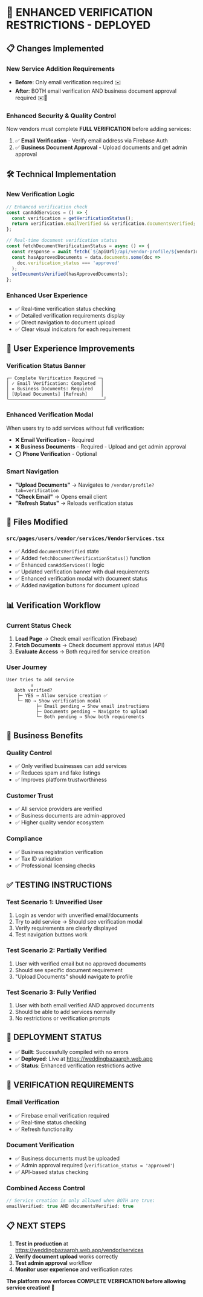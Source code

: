 # 🔐 ENHANCED VERIFICATION RESTRICTIONS - DEPLOYED

## 📋 Changes Implemented

### **New Service Addition Requirements**
- **Before**: Only email verification required ✉️
- **After**: BOTH email verification AND business document approval required ✉️📄

### **Enhanced Security & Quality Control**
Now vendors must complete **FULL VERIFICATION** before adding services:

1. ✅ **Email Verification** - Verify email address via Firebase Auth
2. ✅ **Business Document Approval** - Upload documents and get admin approval

## 🛠️ Technical Implementation

### **New Verification Logic**
```typescript
// Enhanced verification check
const canAddServices = () => {
  const verification = getVerificationStatus();
  return verification.emailVerified && verification.documentsVerified;
};

// Real-time document verification status
const fetchDocumentVerificationStatus = async () => {
  const response = await fetch(`${apiUrl}/api/vendor-profile/${vendorId}/documents`);
  const hasApprovedDocuments = data.documents.some(doc => 
    doc.verification_status === 'approved'
  );
  setDocumentsVerified(hasApprovedDocuments);
};
```

### **Enhanced User Experience**
- ✅ Real-time verification status checking
- ✅ Detailed verification requirements display
- ✅ Direct navigation to document upload
- ✅ Clear visual indicators for each requirement

## 🎯 User Experience Improvements

### **Verification Status Banner**
```
┌─ Complete Verification Required ─┐
│ ✓ Email Verification: Completed  │
│ ✕ Business Documents: Required   │
│ [Upload Documents] [Refresh]     │
└───────────────────────────────────┘
```

### **Enhanced Verification Modal**
When users try to add services without full verification:
- ❌ **Email Verification** - Required 
- ❌ **Business Documents** - Required - Upload and get admin approval
- ⭕ **Phone Verification** - Optional

### **Smart Navigation**
- **"Upload Documents"** → Navigates to `/vendor/profile?tab=verification`
- **"Check Email"** → Opens email client
- **"Refresh Status"** → Reloads verification status

## 🔧 Files Modified

### `src/pages/users/vendor/services/VendorServices.tsx`
- ✅ Added `documentsVerified` state
- ✅ Added `fetchDocumentVerificationStatus()` function
- ✅ Enhanced `canAddServices()` logic
- ✅ Updated verification banner with dual requirements
- ✅ Enhanced verification modal with document status
- ✅ Added navigation buttons for document upload

## 📊 Verification Workflow

### **Current Status Check**
1. **Load Page** → Check email verification (Firebase)
2. **Fetch Documents** → Check document approval status (API)
3. **Evaluate Access** → Both required for service creation

### **User Journey**
```
User tries to add service
         ↓
   Both verified?
    ├─ YES → Allow service creation ✅
    └─ NO → Show verification modal
           ├─ Email pending → Show email instructions
           ├─ Documents pending → Navigate to upload
           └─ Both pending → Show both requirements
```

## 🎯 Business Benefits

### **Quality Control**
- ✅ Only verified businesses can add services
- ✅ Reduces spam and fake listings
- ✅ Improves platform trustworthiness

### **Customer Trust**
- ✅ All service providers are verified
- ✅ Business documents are admin-approved
- ✅ Higher quality vendor ecosystem

### **Compliance**
- ✅ Business registration verification
- ✅ Tax ID validation
- ✅ Professional licensing checks

## ✅ **TESTING INSTRUCTIONS**

### **Test Scenario 1: Unverified User**
1. Login as vendor with unverified email/documents
2. Try to add service → Should see verification modal
3. Verify requirements are clearly displayed
4. Test navigation buttons work

### **Test Scenario 2: Partially Verified**
1. User with verified email but no approved documents
2. Should see specific document requirement
3. "Upload Documents" should navigate to profile

### **Test Scenario 3: Fully Verified**
1. User with both email verified AND approved documents
2. Should be able to add services normally
3. No restrictions or verification prompts

## 🚀 **DEPLOYMENT STATUS**

- ✅ **Built**: Successfully compiled with no errors
- ✅ **Deployed**: Live at https://weddingbazaarph.web.app
- ✅ **Status**: Enhanced verification restrictions active

## 🎯 **VERIFICATION REQUIREMENTS**

### **Email Verification**
- ✅ Firebase email verification required
- ✅ Real-time status checking
- ✅ Refresh functionality

### **Document Verification** 
- ✅ Business documents must be uploaded
- ✅ Admin approval required (`verification_status = 'approved'`)
- ✅ API-based status checking

### **Combined Access Control**
```typescript
// Service creation is only allowed when BOTH are true:
emailVerified: true AND documentsVerified: true
```

## 📋 **NEXT STEPS**

1. **Test in production** at https://weddingbazaarph.web.app/vendor/services
2. **Verify document upload** works correctly
3. **Test admin approval** workflow
4. **Monitor user experience** and verification rates

**The platform now enforces COMPLETE VERIFICATION before allowing service creation! 🚀**
